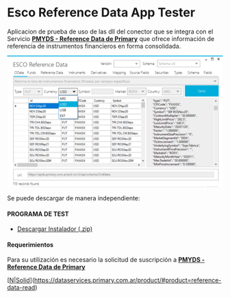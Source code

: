 # Esco Reference Data App Tester

Aplicacion de prueba de uso de las dll del conector que se integra con el Servicio [**PMYDS - Reference Data de Primary**](https://dataservices.primary.com.ar/product/#product=reference-data-read) que ofrece información de referencia de instrumentos financieros en forma consolidada.

[![N|Solid](../esco.reference.documentation/02.jpg)](https://www.sistemasesco.com.ar)

Se puede descargar de manera independiente:

#### PROGRAMA DE TEST

- [Descargar Instalador (.zip)](esco.reference.documentation/reference.data.zip)

#### Requerimientos

Para su utilización es necesario la solicitud de suscripción a [**PMYDS - Reference Data de Primary**](https://dataservices.primary.com.ar/product/#product=reference-data-read)

[[N|Solid](../esco.reference.documentation/05.jpg)](https://dataservices.primary.com.ar/product/#product=reference-data-read)
